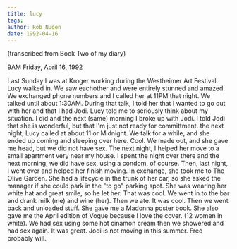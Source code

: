 ```yaml
---
title: lucy
tags: 
author: Rob Nugen
date: 1992-04-16
---
```


<p class=note>(transcribed from Book Two of my diary)

<p class=date>9AM Friday, April 16, 1992

<p>Last Sunday I was at Kroger working during the Westheimer Art
Festival.  Lucy walked in.  We saw eachother and were entirely stunned
and amazed.  We exchanged phone numbers and I called her at 11PM that
night.  We talked until about 1:30AM.  During that talk, I told her
that I wanted to go out with her and that I had Jodi.  Lucy told me to
seriously think about my situation.  I did and the next (same) morning
I broke up with Jodi.  I told Jodi that she is wonderful, but that I'm
just not ready for committment. the next night, Lucy called at about
11 or Midnight. We talk for a while, and she ended up coming and
sleeping over here.  Cool.  We made out, and she gave me head, but we
did not have sex.  The next night, I helped her move to a small
apartment very near my house.  I spent the night over there and the
next morning, we did have sex, using a condom, of course.  Then, last
night, I went over and helped her finish moving.  In exchange, she
took me to The Olive Garden.  She had a lifecycle in the trunk of her
car, so she asked the manager if she could park in the "to go" parking
spot.  She was wearing her white hat and great smile, so he let her.
That was cool.  We went in to the bar and drank milk (me) and wine
(her).  Then we ate.  It was cool.  Then we went back and unloaded
stuff.  She gave me a Madonna poster book.  She also gave me the April
edition of Vogue because I love the cover. (12 women in white).  We
had sex using some hot cinamon cream then we showered and had sex
again.  It was great.  Jodi is not moving in this summer. Fred
probably will.
